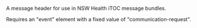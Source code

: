
A message header for use in NSW Health iTOC message bundles.

Requires an "event" element with a fixed value of "communication-request".
